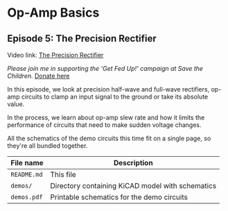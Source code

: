 # Op-Amp Basics
## Episode 5: The Precision Rectifier

Video link: [The Precision Rectifier](https://youtu.be/ywOKMxNxeOA)

_Please join me in supporting the 'Get Fed Up!' campaign at Save the Children._ [Donate here](http://support.savethechildren.org/goto/KevinsCave)

In this episode, we look at precision half-wave and full-wave
rectifiers, op-amp circuits to clamp an input signal to the ground
or take its absolute value.

In the process, we learn about op-amp slew rate and how it limits the
performance of circuits that need to make sudden voltage changes.

All the schematics of the demo circuits this time fit on a single page,
so they're all bundled together.

| File name           | Description                                           |
| ------------------- | ----------------------------------------------------- |
| `README.md`         | This file                                             |
| `demos/`            | Directory containing KiCAD model with schematics |
| `demos.pdf`         | Printable schematics for the demo circuits |

